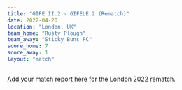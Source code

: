 ```yaml
---
title: "GIFE II.2 - GIFELE.2 (Rematch)"
date: 2022-04-20
location: "London, UK"
team_home: "Rusty Plough"
team_away: "Sticky Buns FC"
score_home: 7
score_away: 1
layout: "match"
---
```


Add your match report here for the London 2022 rematch.
